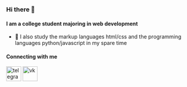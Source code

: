 ### Hi there 👋
#### I am a college student majoring in web development

- 🌱 I also study the markup languages html/css and the programming languages python/javascript in my spare time

#### Connecting with me
[<img src='https://cdn.jsdelivr.net/npm/simple-icons@3.0.1/icons/telegram.svg' alt='telegram' height='40'>](https://t.me/yaOwner) [<img src='https://cdn.jsdelivr.net/npm/simple-icons@3.0.1/icons/vk.svg' alt='vk' height='40'>](https://vk.com/man_ll_0)  


